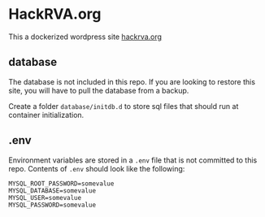 # HackRVA.org
This a dockerized wordpress site [hackrva.org](https://hackrva.org)

## database
The database is not included in this repo.  If you are looking to restore this site, you will have to pull the database from a backup.

Create a folder `database/initdb.d` to store sql files that should run at container initialization.

## .env

Environment variables are stored in a `.env` file that is not committed to this repo.
Contents of `.env` should look like the following:

```
MYSQL_ROOT_PASSWORD=somevalue
MYSQL_DATABASE=somevalue
MYSQL_USER=somevalue
MYSQL_PASSWORD=somevalue
```

